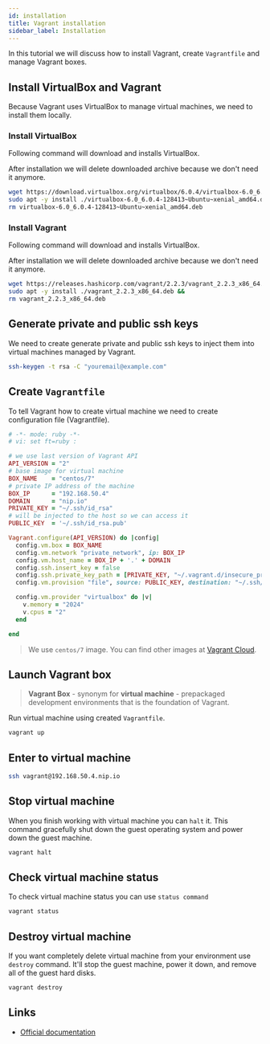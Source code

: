 ```yaml
---
id: installation
title: Vagrant installation
sidebar_label: Installation
---
```


In this tutorial we will discuss how to install Vagrant, create `Vagrantfile` and manage Vagrant boxes.

## Install VirtualBox and Vagrant

Because Vagrant uses VirtualBox to manage virtual machines, we need to install them locally.

### Install VirtualBox
Following command will download and installs VirtualBox.

After installation we will delete downloaded archive because we don't need it anymore.

```bash
wget https://download.virtualbox.org/virtualbox/6.0.4/virtualbox-6.0_6.0.4-128413~Ubuntu~xenial_amd64.deb &&
sudo apt -y install ./virtualbox-6.0_6.0.4-128413~Ubuntu~xenial_amd64.deb &&
rm virtualbox-6.0_6.0.4-128413~Ubuntu~xenial_amd64.deb
```

### Install Vagrant
Following command will download and installs VirtualBox.

After installation we will delete downloaded archive because we don't need it anymore.

```bash
wget https://releases.hashicorp.com/vagrant/2.2.3/vagrant_2.2.3_x86_64.deb &&
sudo apt -y install ./vagrant_2.2.3_x86_64.deb &&
rm vagrant_2.2.3_x86_64.deb
```

## Generate private and public ssh keys

We need to create generate private and public ssh keys to inject them into virtual machines managed by Vagrant.

```bash
ssh-keygen -t rsa -C "youremail@example.com"
```

## Create `Vagrantfile`

To tell Vagrant how to create virtual machine we need to create configuration file (Vagrantfile). 

```ruby
# -*- mode: ruby -*-
# vi: set ft=ruby :

# we use last version of Vagrant API
API_VERSION = "2"
# base image for virtual machine
BOX_NAME    = "centos/7"
# private IP address of the machine
BOX_IP      = "192.168.50.4"
DOMAIN      = "nip.io"
PRIVATE_KEY = "~/.ssh/id_rsa"
# will be injected to the host so we can access it
PUBLIC_KEY  = '~/.ssh/id_rsa.pub'

Vagrant.configure(API_VERSION) do |config|
  config.vm.box = BOX_NAME
  config.vm.network "private_network", ip: BOX_IP
  config.vm.host_name = BOX_IP + '.' + DOMAIN
  config.ssh.insert_key = false
  config.ssh.private_key_path = [PRIVATE_KEY, "~/.vagrant.d/insecure_private_key"]
  config.vm.provision "file", source: PUBLIC_KEY, destination: "~/.ssh/authorized_keys"

  config.vm.provider "virtualbox" do |v|
    v.memory = "2024"
    v.cpus = "2"
  end

end
```

> We use `centos/7` image. You can find other images at [Vagrant Cloud](https://app.vagrantup.com/boxes/search).

## Launch Vagrant box

> **Vagrant Box** - synonym for **virtual machine** - prepackaged development environments that is the foundation of Vagrant.

Run virtual machine using created `Vagrantfile`.

```bash
vagrant up
``` 

## Enter to virtual machine

```bash
ssh vagrant@192.168.50.4.nip.io
```

## Stop virtual machine

When you finish working with virtual machine you can `halt` it. This command gracefully shut down the guest operating
system and power down the guest machine.

```bash
vagrant halt
```

## Check virtual machine status

To check virtual machine status you can use `status command`

```bash
vagrant status
```

## Destroy virtual machine

If you want completely delete virtual machine from your environment use `destroy` command.  It'll stop the guest
machine, power it down, and remove all of the guest hard disks.

```bash
vagrant destroy
```

## Links

- [Official documentation](https://www.vagrantup.com/intro/getting-started/install.html)